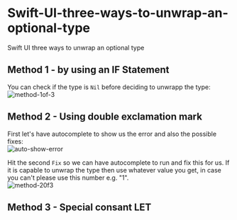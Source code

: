 # Swift-UI-three-ways-to-unwrap-an-optional-type
Swift UI three ways to unwrap an optional type
## Method 1 - by using an IF Statement
You can check if the type is `Nil` before deciding to unwrapp the type:<br>
![method-1of-3](https://github.com/danielurra/Swift-UI-three-ways-to-unwrap-an-optional-type/assets/51704179/441f49c3-1581-4a99-930a-5f0ee5f329e7)

## Method 2 - Using double exclamation mark
First let's have autocomplete to show us the error and also the possible fixes:<br>
![auto-show-error](https://github.com/danielurra/Swift-UI-three-ways-to-unwrap-an-optional-type/assets/51704179/06ef81fc-c1f8-41e3-ae72-cbd94f0e3f95)

Hit the second `Fix` so we can have autocomplete to run and fix this for us.
If it is capable to unwrap the type then use whatever value you get, in case you can't please use this number e.g. "1".<br>
![method-20f3](https://github.com/danielurra/Swift-UI-three-ways-to-unwrap-an-optional-type/assets/51704179/2a476b81-a848-4f97-b11a-a3260e97a582)

## Method 3 - Special consant LET




